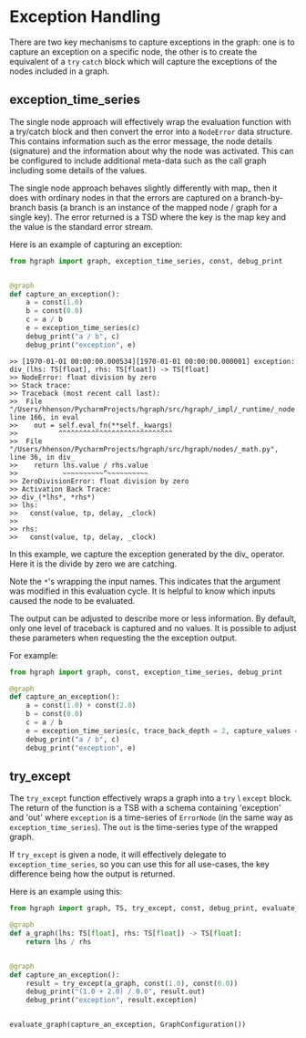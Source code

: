 Exception Handling
==================

There are two key mechanisms to capture exceptions in the graph: 
one is to capture an exception on a specific node, the other is
to create the equivalent of a ``try`` ``catch`` block which will
capture the exceptions of the nodes included in a graph.

exception_time_series
---------------------

The single node approach will effectively wrap the evaluation function
with a try/catch block and then convert the error into a ``NodeError``
data structure. This contains information such as the error message, 
the node details (signature) and the information about why the node was
activated. This can be configured to include additional meta-data such
as the call graph including some details of the values.

The single node approach behaves slightly differently with map_
then it does with ordinary nodes in that the errors are captured
on a branch-by-branch basis (a branch is an instance of the mapped
node / graph for a single key). The error returned is a TSD where the
key is the map key and the value is the standard error stream.

Here is an example of capturing an exception:

```python
from hgraph import graph, exception_time_series, const, debug_print


@graph
def capture_an_exception():
    a = const(1.0)
    b = const(0.0)
    c = a / b
    e = exception_time_series(c)
    debug_print("a / b", c)
    debug_print("exception", e)
```
```
>> [1970-01-01 00:00:00.000534][1970-01-01 00:00:00.000001] exception: div_(lhs: TS[float], rhs: TS[float]) -> TS[float]
>> NodeError: float division by zero
>> Stack trace:
>> Traceback (most recent call last):
>>  File "/Users/hhenson/PycharmProjects/hgraph/src/hgraph/_impl/_runtime/_node.py", line 166, in eval
>>    out = self.eval_fn(**self._kwargs)
>>          ^^^^^^^^^^^^^^^^^^^^^^^^^^^^
>>  File "/Users/hhenson/PycharmProjects/hgraph/src/hgraph/nodes/_math.py", line 36, in div_
>>    return lhs.value / rhs.value
>>           ~~~~~~~~~~^~~~~~~~~~~
>> ZeroDivisionError: float division by zero
>> Activation Back Trace:
>> div_(*lhs*, *rhs*)
>> lhs:
>>   const(value, tp, delay, _clock)
>> 
>> rhs:
>>   const(value, tp, delay, _clock)
```
In this example, we capture the exception generated by the div_ operator.
Here it is the divide by zero we are catching.

Note the ``*``'s wrapping the input names. This indicates that the argument was
modified in this evaluation cycle. It is helpful to know which inputs caused
the node to be evaluated.

The output can be adjusted to describe more or less information. By default,
only one level of traceback is captured and no values. It is possible to adjust
these parameters when requesting the the exception output.

For example:

```python
from hgraph import graph, const, exception_time_series, debug_print

@graph
def capture_an_exception():
    a = const(1.0) + const(2.0)
    b = const(0.0)
    c = a / b
    e = exception_time_series(c, trace_back_depth = 2, capture_values = True)
    debug_print("a / b", c)
    debug_print("exception", e)
```

try_except
----------

The ``try_except`` function effectively wraps a graph into a ``try`` \ ``except`` block.
The return of the function is a TSB with a schema containing 'exception' and 'out' where ``exception``
is a time-series of ``ErrorNode`` (in the same way as ``exception_time_series``). The ``out`` is the time-series
type of the wrapped graph.

If ``try_except`` is given a node, it will effectively delegate to ``exception_time_series``, so you can use
this for all use-cases, the key difference being how the output is returned.

Here is an example using this:

```python
from hgraph import graph, TS, try_except, const, debug_print, evaluate_graph, GraphConfiguration

@graph
def a_graph(lhs: TS[float], rhs: TS[float]) -> TS[float]:
    return lhs / rhs


@graph
def capture_an_exception():
    result = try_except(a_graph, const(1.0), const(0.0))
    debug_print("(1.0 + 2.0) / 0.0", result.out)
    debug_print("exception", result.exception)


evaluate_graph(capture_an_exception, GraphConfiguration())
```
